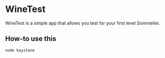 WineTest
======
WineTest is a simple app that allows you test for your first level Sommelier.


## How-to use this
`node keystone`
